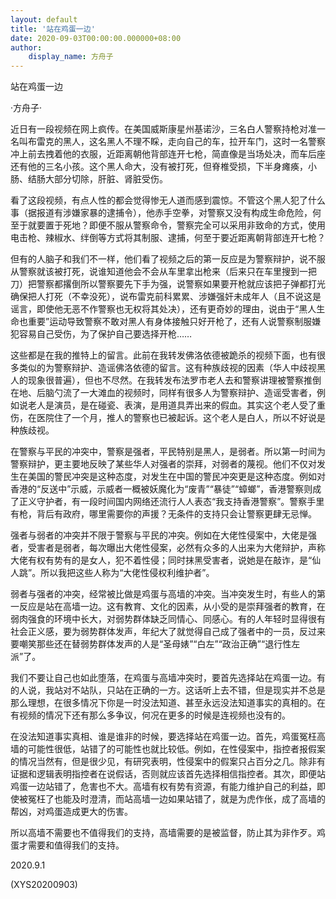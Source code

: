 ```yaml
---
layout: default
title: '站在鸡蛋一边'
date: 2020-09-03T00:00:00.000000+08:00
author:
    display_name: 方舟子
---
```


站在鸡蛋一边

·方舟子·

近日有一段视频在网上疯传。在美国威斯康星州基诺沙，三名白人警察持枪对准一名叫布雷克的黑人，这名黑人不理不睬，走向自己的车，拉开车门，这时一名警察冲上前去拽着他的衣服，近距离朝他背部连开七枪，简直像是当场处决，而车后座还有他的三名小孩。这个黑人命大，没有被打死，但脊椎受损，下半身瘫痪，小肠、结肠大部分切除，肝脏、肾脏受伤。

看了这段视频，有点人性的都会觉得惨无人道而感到震惊。不管这个黑人犯了什么事（据报道有涉嫌家暴的逮捕令），他赤手空拳，对警察又没有构成生命危险，何至于就要置于死地？即便不服从警察命令，警察完全可以采用非致命的方式，使用电击枪、辣椒水、绊倒等方式将其制服、逮捕，何至于要近距离朝背部连开七枪？

但有的人脑子和我们不一样，他们看了视频之后的第一反应是为警察辩护，说不服从警察就该被打死，说谁知道他会不会从车里拿出枪来（后来只在车里搜到一把刀）把警察都撂倒所以警察要先下手为强，说警察如果要开枪就应该把子弹都打光确保把人打死（不幸没死），说布雷克前科累累、涉嫌强奸未成年人（且不说这是谣言，即使他无恶不作警察也无权将其处决），还有更奇妙的理由，说由于“黑人生命也重要”运动导致警察不敢对黑人有身体接触只好开枪了，还有人说警察制服嫌犯容易自己受伤，为了保护自己要选择开枪……

这些都是在我的推特上的留言。此前在我转发佛洛依德被跪杀的视频下面，也有很多类似的为警察辩护、造谣佛洛依德的留言。这有种族歧视的因素（华人中歧视黑人的现象很普遍），但也不尽然。在我转发布法罗市老人去和警察讲理被警察推倒在地、后脑勺流了一大滩血的视频时，同样有很多人为警察辩护、造谣受害者，例如说老人是演员，是在碰瓷、表演，是用道具弄出来的假血。其实这个老人受了重伤，在医院住了一个月，推人的警察也已被起诉。这个老人是白人，所以不好说是种族歧视。

在警察与平民的冲突中，警察是强者，平民特别是黑人，是弱者。所以第一时间为警察辩护，更主要地反映了某些华人对强者的崇拜，对弱者的蔑视。他们不仅对发生在美国的警民冲突是这种态度，对发生在中国的警民冲突更是这种态度。例如对香港的“反送中”示威，示威者一概被妖魔化为“废青”“暴徒”“蟑螂”，香港警察则成了正义守护者，有一段时间国内网络还流行人人表态“我支持香港警察”。警察手里有枪，背后有政府，哪里需要你的声援？无条件的支持只会让警察更肆无忌惮。

强者与弱者的冲突并不限于警察与平民的冲突。例如在大佬性侵案中，大佬是强者，受害者是弱者，每次曝出大佬性侵案，必然有众多的人出来为大佬辩护，声称大佬有权有势有的是女人，犯不着性侵；同时抹黑受害者，说她是在敲诈，是“仙人跳”。所以我把这些人称为“大佬性侵权利维护者”。

弱者与强者的冲突，经常被比做是鸡蛋与高墙的冲突。当冲突发生时，有些人的第一反应是站在高墙一边。这有教育、文化的因素，从小受的是崇拜强者的教育，在弱肉强食的环境中长大，对弱势群体缺乏同情心、同感心。有的人年轻时显得很有社会正义感，要为弱势群体发声，年纪大了就觉得自己成了强者中的一员，反过来要嘲笑那些还在替弱势群体发声的人是“圣母婊”“白左”“政治正确”“退行性左派”了。

我们不要让自己也如此堕落，在鸡蛋与高墙冲突时，要首先选择站在鸡蛋一边。有的人说，我站对不站队，只站在正确的一方。这话听上去不错，但是现实并不总是那么理想，在很多情况下你是一时没法知道、甚至永远没法知道事实的真相的。在有视频的情况下还有那么多争议，何况在更多的时候是连视频也没有的。

在没法知道事实真相、谁是谁非的时候，要选择站在鸡蛋一边。首先，鸡蛋冤枉高墙的可能性很低，站错了的可能性也就比较低。例如，在性侵案中，指控者报假案的情况当然有，但是很少见，有研究表明，性侵案中的假案只占百分之几。除非有证据和逻辑表明指控者在说假话，否则就应该首先选择相信指控者。其次，即便站鸡蛋一边站错了，危害也不大。高墙有权有势有资源，有能力维护自己的利益，即使被冤枉了也能及时澄清，而站高墙一边如果站错了，就是为虎作伥，成了高墙的帮凶，对鸡蛋造成更大的伤害。

所以高墙不需要也不值得我们的支持，高墙需要的是被监督，防止其为非作歹。鸡蛋才需要和值得我们的支持。

2020.9.1

(XYS20200903)

